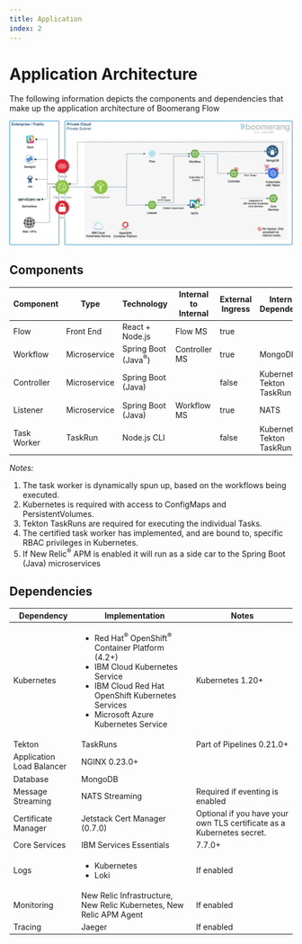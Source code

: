 ```yaml
---
title: Application
index: 2
---
```


# Application Architecture

The following information depicts the components and dependencies that make up the application architecture of Boomerang Flow

![Boomerang Application Architecture](./assets/img/architecture-application.png)

## Components

| Component | Type | Technology | Internal to Internal | External Ingress | Internal Dependency | External Dependency |
| --------- | ------------ | ------------------ | ------------------ | ---------------- | ------------------- | ------------------- | 
| Flow      | Front End    | React + Node.js    | Flow MS            | true             |                     |                     | 
| Workflow      | Microservice | Spring Boot (Java<sup>®</sup>) | Controller MS      | true             | MongoDB             |                     | 
| Controller| Microservice | Spring Boot (Java) |                    | false            | Kubernetes<sup>®</sup>, Tekton TaskRun          |                     |
| Listener   | Microservice | Spring Boot (Java) | Workflow MS            | true             | NATS |
| Task Worker   | TaskRun          | Node.js CLI        |                    | false            | Kubernetes<sup>®</sup>, Tekton TaskRun          |                     |

_Notes:_

1. The task worker is dynamically spun up, based on the workflows being executed.
2. Kubernetes is required with access to ConfigMaps and PersistentVolumes.
3. Tekton TaskRuns are required for executing the individual Tasks.
3. The certified task worker has implemented, and are bound to, specific RBAC privileges in Kubernetes.
4. If New Relic<sup>®</sup> APM is enabled it will run as a side car to the Spring Boot (Java) microservices 

## Dependencies

| Dependency | Implementation | Notes |
| --- | --- | --- |
| Kubernetes | <ul><li>Red Hat<sup>®</sup> OpenShift<sup>®</sup> Container Platform (4.2+)</li><li>IBM Cloud Kubernetes Service</li><li>IBM Cloud Red Hat OpenShift Kubernetes Services</li><li>Microsoft Azure Kubernetes Service</li></ul> | Kubernetes 1.20+ | | 
| Tekton | TaskRuns | Part of Pipelines 0.21.0+ | 
| Application Load Balancer | NGINX 0.23.0+ | |
| Database | MongoDB | |
| Message Streaming | NATS Streaming | Required if eventing is enabled |
| Certificate Manager | Jetstack Cert Manager (0.7.0) | Optional if you have your own TLS certificate as a Kubernetes secret. |
| Core Services | IBM Services Essentials | 7.7.0+ | If enabled by disabling standalone mode |
| Logs | <ul><li>Kubernetes</li><li>Loki</li></ul> | If enabled |
| Monitoring | New Relic Infrastructure, New Relic Kubernetes, New Relic APM Agent | If enabled |
| Tracing | Jaeger | If enabled  |
